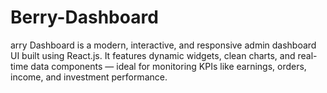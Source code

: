 # Berry-Dashboard
arry Dashboard is a modern, interactive, and responsive admin dashboard UI built using React.js. It features dynamic widgets, clean charts, and real-time data components — ideal for monitoring KPIs like earnings, orders, income, and investment performance.
